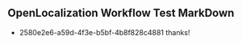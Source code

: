 ## OpenLocalization Workflow Test MarkDown
* 2580e2e6-a59d-4f3e-b5bf-4b8f828c4881 thanks!

<!--HONumber=Jul16_HO5-->


